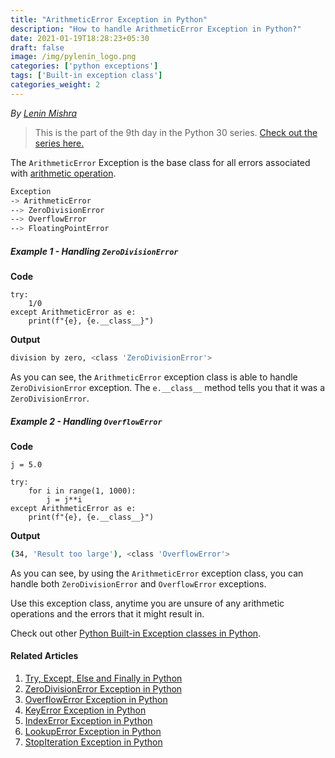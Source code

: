 ```yaml
---
title: "ArithmeticError Exception in Python"
description: "How to handle ArithmeticError Exception in Python?"
date: 2021-01-19T18:28:23+05:30
draft: false
image: /img/pylenin_logo.png
categories: ['python exceptions']
tags: ['Built-in exception class']
categories_weight: 2
---
```

<div class="sharethis-inline-follow-buttons"></div>

*By [Lenin Mishra](https://www.pylenin.com/authors/#lenin-mishra)*

> This is the part of the 9th day in the Python 30 series. [Check out the series here.](https://www.youtube.com/playlist?list=PLqEbL1vopgvuI-3wzwHqftEkH3AILozS5)

The `ArithmeticError` Exception is the base class for all errors associated with [arithmetic operation](https://www.pylenin.com/blogs/python-arithmetic-operators/).

```bash
Exception
-> ArithmeticError
--> ZeroDivisionError
--> OverflowError
--> FloatingPointError
```

##### Example 1 - Handling `ZeroDivisionError`

**Code**

```python3
try:
    1/0
except ArithmeticError as e:
    print(f"{e}, {e.__class__}")
```

**Output**

```bash
division by zero, <class 'ZeroDivisionError'>
```

As you can see, the `ArithmeticError` exception class is able to handle `ZeroDivisionError` exception. The `e.__class__` method tells you that it was a `ZeroDivisionError`.

##### Example 2 - Handling `OverflowError`

**Code**

```python3
j = 5.0

try:
    for i in range(1, 1000):
        j = j**i
except ArithmeticError as e:
    print(f"{e}, {e.__class__}")
```

**Output**

```bash
(34, 'Result too large'), <class 'OverflowError'>
```

As you can see, by using the `ArithmeticError` exception class, you can handle both `ZeroDivisionError` and `OverflowError` exceptions.

Use this exception class, anytime you are unsure of any arithmetic operations and the errors that it might result in.

Check out other [Python Built-in Exception classes in Python](https://www.pylenin.com/tags/built-in-exception-class/).

#### Related Articles

1. [Try, Except, Else and Finally in Python](https://www.pylenin.com/blogs/python-try-except-else-finally/)
2. [ZeroDivisionError Exception in Python](https://www.pylenin.com/blogs/zero-division-error-python/)
3. [OverflowError Exception in Python](https://www.pylenin.com/blogs/overflow-error-python/)   
4. [KeyError Exception in Python](https://www.pylenin.com/blogs/key-error-python/)
5. [IndexError Exception in Python](https://www.pylenin.com/blogs/index-error-python/)
6. [LookupError Exception in Python](https://www.pylenin.com/blogs/lookup-error-python/)
7. [StopIteration Exception in Python](https://www.pylenin.com/blogs/stop-iteration-error-python/)
